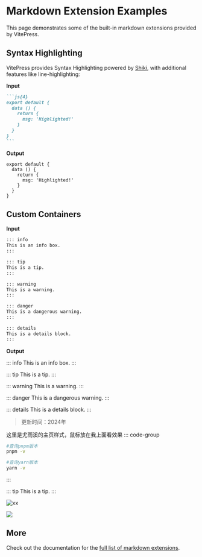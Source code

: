 # Markdown Extension Examples

This page demonstrates some of the built-in markdown extensions provided by VitePress.

## Syntax Highlighting

VitePress provides Syntax Highlighting powered by [Shiki](https://github.com/shikijs/shiki), with additional features like line-highlighting:

**Input**

````md
```js{4}
export default {
  data () {
    return {
      msg: 'Highlighted!'
    }
  }
}
```
````

**Output**

```js{4}
export default {
  data () {
    return {
      msg: 'Highlighted!'
    }
  }
}
```

## Custom Containers

**Input**

```md
::: info
This is an info box.
:::

::: tip
This is a tip.
:::

::: warning
This is a warning.
:::

::: danger
This is a dangerous warning.
:::

::: details
This is a details block.
:::
```

**Output**

::: info
This is an info box.
:::

::: tip
This is a tip.
:::

::: warning
This is a warning.
:::

::: danger
This is a dangerous warning.
:::

::: details
This is a details block.
:::

> 更新时间：2024年  

<sapn class="marker-evy">这里是尤雨溪的主页样式，鼠标放在我上面看效果</sapn>
::: code-group

```sh [pnpm]
#查询pnpm版本
pnpm -v
```

```sh [yarn]
#查询yarn版本
yarn -v
```

:::



::: tip
This is a tip.
:::

![xx](http://sshg-file01.oss-cn-hangzhou.aliyuncs.com/79ebfeda1cf34fc08bab301b96032526.png)

![](https://img.shields.io/badge/any_text-you_like-blue)

## More

Check out the documentation for the [full list of markdown extensions](https://vitepress.dev/guide/markdown).
